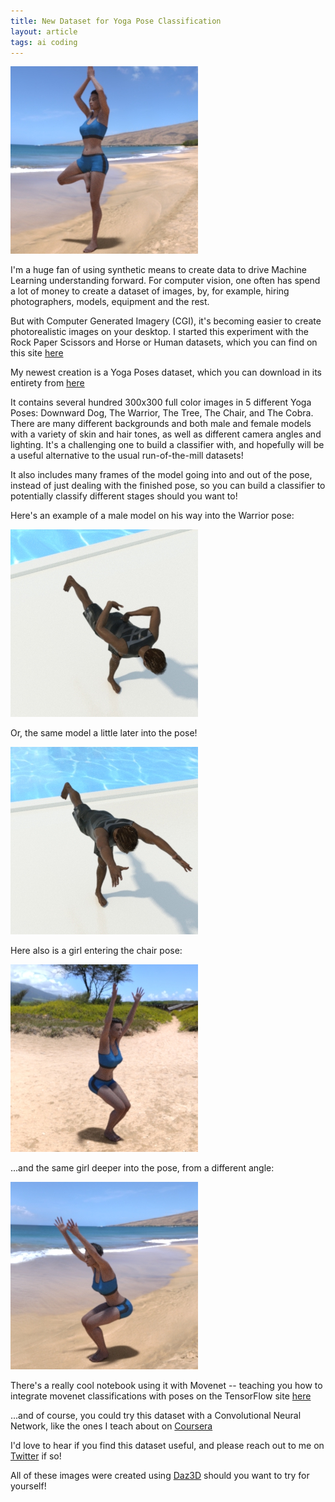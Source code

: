 ```yaml
---
title: New Dataset for Yoga Pose Classification
layout: article
tags: ai coding
---
```


![Image of Yoga Pose](/assets/girl1_tree133.jpg)

I'm a huge fan of using synthetic means to create data to drive Machine Learning understanding forward. For computer vision, one often has spend a lot of money to create a dataset of images, by, for example, hiring photographers, models, equipment and the rest. 

But with Computer Generated Imagery (CGI), it's becoming easier to create photorealistic images on your desktop. I started this experiment with the Rock Paper Scissors and Horse or Human datasets, which you can find on this site [here](https://laurencemoroney.com/datasets.html)

My newest creation is a Yoga Poses dataset, which you can download in its entirety from [here](http://download.tensorflow.org/data/pose_classification/yoga_poses.zip)

It contains several hundred 300x300 full color images in 5 different Yoga Poses: Downward Dog, The Warrior, The Tree, The Chair, and The Cobra. There are many different backgrounds and both male and female models with a variety of skin and hair tones, as well as different camera angles and lighting. It's a challenging one to build a classifier with, and hopefully will be a useful alternative to the usual run-of-the-mill datasets!

It also includes many frames of the model going into and out of the pose, instead of just dealing with the finished pose, so you can build a classifier to potentially classify different stages should you want to!

Here's an example of a male model on his way into the Warrior pose:

![Male model in warrior pose](/assets/guy2_warrior054.jpg)

Or, the same model a little later into the pose! 

![Male model in warrior pose, later](/assets/guy2_warrior111.jpg)

Here also is a girl entering the chair pose:

![Female model in chair pose, early](/assets/girl1_chair081.jpg)

...and the same girl deeper into the pose, from a different angle:

![Female model in chair pose, later](/assets/girl1_chair138.jpg)


There's a really cool notebook using it with Movenet -- teaching you how to integrate movenet classifications with poses on the TensorFlow site [here](https://www.tensorflow.org/lite/tutorials/pose_classification)

...and of course, you could try this dataset with a Convolutional Neural Network, like the ones I teach about on [Coursera](https://www.coursera.org/learn/convolutional-neural-networks-tensorflow)

I'd love to hear if you find this dataset useful, and please reach out to me on [Twitter](https://twitter.com/lmoroney) if so! 

All of these images were created using [Daz3D](http://daz3d.com) should you want to try for yourself!